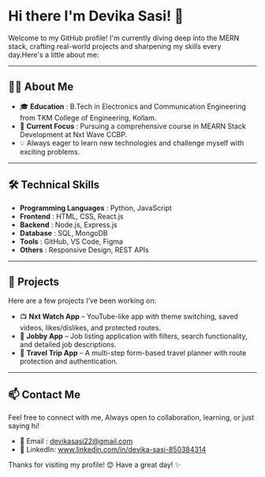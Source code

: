 # Hi there I'm Devika Sasi! 👋

Welcome to my GitHub profile! I'm currently diving deep into the MERN stack, crafting real-world projects and sharpening my skills every day.Here's a little about me:

___

## 👨‍💻 About Me

- 🎓 **Education** : B.Tech in Electronics and Communication Engineering from TKM College of Engineering, Kollam.
- 🌱 **Current Focus** : Pursuing a comprehensive course in MEARN Stack Development at Nxt Wave CCBP.
- 💡 Always eager to learn new technologies and challenge myself with exciting problems.

---

## 🛠️ Technical Skills

- **Programming Languages** : Python, JavaScript
- **Frontend** : HTML, CSS, React.js  
- **Backend** : Node.js, Express.js  
- **Database** : SQL, MongoDB  
- **Tools** :  GitHub, VS Code, Figma 
- **Others** : Responsive Design, REST APIs

___


## 📁 Projects

Here are a few projects I’ve been working on:

- 📺 **Nxt Watch App** – YouTube-like app with theme switching, saved videos, likes/dislikes, and protected routes.  
- 💼 **Jobby App** – Job listing application with filters, search functionality, and detailed job descriptions.
- 🚗 **Travel Trip App** – A multi-step form-based travel planner with route protection and authentication.

___

## 📫 Contact Me

Feel free to connect with me, Always open to collaboration, learning, or just saying hi!

- 📧 Email : devikasasi22@gmail.com
-  🔗 LinkedIn: www.linkedin.com/in/devika-sasi-850384314


Thanks for visiting my profile! 😊 Have a great day! ✨
